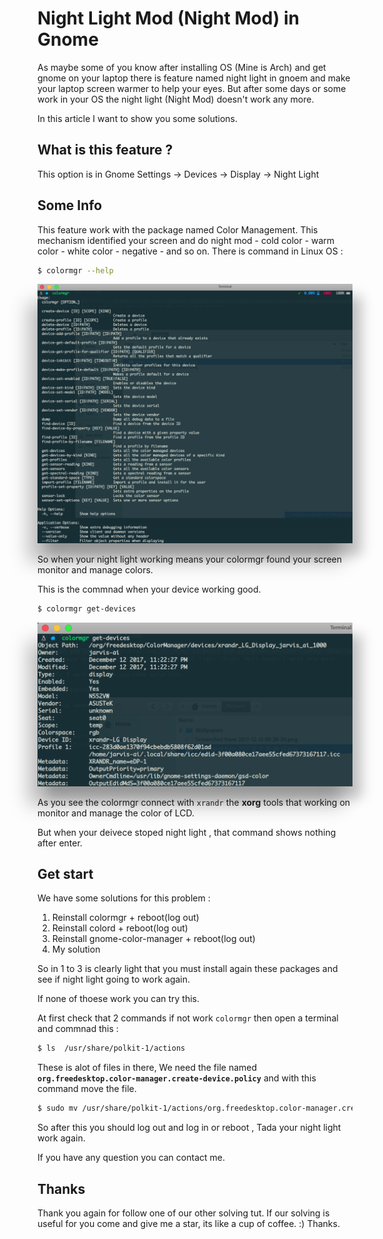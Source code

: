# Night Light Mod (Night Mod) in Gnome

As maybe some of you know after installing OS (Mine is Arch) and get gnome on your laptop there is feature named night light in gnoem and make your laptop screen warmer to help your eyes.
But after some days or some work in your OS the night light (Night Mod) doesn't work any more.

In this article I want to show you some solutions.

## What is this feature ?

This option is in Gnome Settings -> Devices -> Display -> Night Light

## Some Info

This feature work with the package named Color Management. This mechanism identified your screen and do night mod - cold color - warm color - white color - negative - and so on.
There is command in Linux OS :

```sh
$ colormgr --help
```

<div style="align:center;">
  <img src="img/1.png" style="box-shadow: -15px 30px 28px rgba(0,0,0,0.25), 15px 19px 19px rgba(0,0,0,0.22);">
</div>

So when your night light working means your colormgr found your screen monitor and manage colors.

This is the commnad when your device working good.

```sh
$ colormgr get-devices
```

<div style="align:center;">
  <img src="img/2.png" style="box-shadow: -15px 30px 28px rgba(0,0,0,0.25), 15px 19px 19px rgba(0,0,0,0.22);">
</div>

As you see the colormgr connect with `xrandr` the **xorg** tools that working on monitor and manage the color of LCD.

But when your deivece stoped night light , that command shows nothing after enter.

## Get start

We have some solutions for this problem :

1. Reinstall colormgr + reboot(log out)
2. Reinstall colord + reboot(log out)
3. Reinstall gnome-color-manager + reboot(log out)
4. My solution

So in 1 to 3 is clearly light that you must install again these packages and see if night light going to work again.

If none of thoese work you can try this.

At first check that 2 commands if not work `colormgr` then open a terminal and commnad this :

```sh
$ ls  /usr/share/polkit-1/actions
```
These is alot of files in there, We need the file named **`org.freedesktop.color-manager.create-device.policy`** and with this command move the file.

```sh
$ sudo mv /usr/share/polkit-1/actions/org.freedesktop.color-manager.create-device.policy ~/Desktop
```

So after this you should log out and log in or reboot , Tada your night light work again.

If you have any question you can contact me.

## Thanks

Thank you again for follow one of our other solving tut.
If our solving is useful for you come and give me a star, its like a cup of coffee. :)
Thanks.
